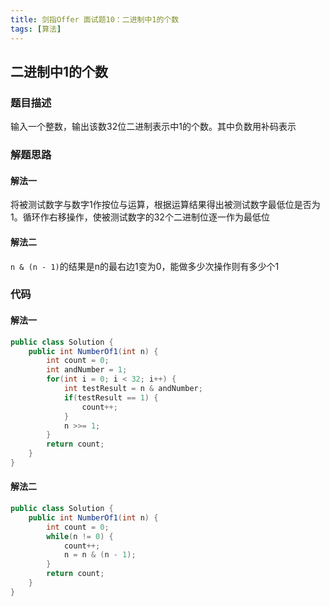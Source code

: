 ```yaml
---
title: 剑指Offer 面试题10：二进制中1的个数
tags: [算法]
---
```


## 二进制中1的个数

### 题目描述

输入一个整数，输出该数32位二进制表示中1的个数。其中负数用补码表示

### 解题思路

#### 解法一

将被测试数字与数字1作按位与运算，根据运算结果得出被测试数字最低位是否为1。循环作右移操作，使被测试数字的32个二进制位逐一作为最低位

#### 解法二

`n & (n - 1)`的结果是n的最右边1变为0，能做多少次操作则有多少个1

### 代码

#### 解法一

```java
public class Solution {
    public int NumberOf1(int n) {
        int count = 0;
        int andNumber = 1;
        for(int i = 0; i < 32; i++) {
            int testResult = n & andNumber;
            if(testResult == 1) {
                count++;
            }
            n >>= 1;
        }
        return count;
    }
}
```

#### 解法二

```java
public class Solution {
    public int NumberOf1(int n) {
        int count = 0;
        while(n != 0) {
            count++;
            n = n & (n - 1);
        }
        return count;
    }
}
```